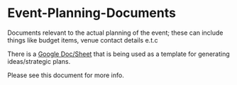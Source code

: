 # Event-Planning-Documents
Documents relevant to the actual planning of the event; these can include things like budget items, venue contact details e.t.c

There is a [Google Doc/Sheet](https://docs.google.com/spreadsheets/d/1qhxJC-1pNLLVOYs1ZG5FChJJJd-9kwcBgr4hIpdjqTc/edit?usp=sharing) that is being used as a template for generating ideas/strategic plans. 

Please see this document for more info. 


